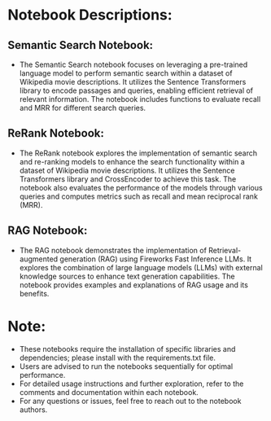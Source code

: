 # Notebook Descriptions:

## Semantic Search Notebook:
- The Semantic Search notebook focuses on leveraging a pre-trained language model to perform semantic search within a dataset of Wikipedia movie descriptions. It utilizes the Sentence Transformers library to encode passages and queries, enabling efficient retrieval of relevant information. The notebook includes functions to evaluate recall and MRR for different search queries.

## ReRank Notebook:
- The ReRank notebook explores the implementation of semantic search and re-ranking models to enhance the search functionality within a dataset of Wikipedia movie descriptions. It utilizes the Sentence Transformers library and CrossEncoder to achieve this task. The notebook also evaluates the performance of the models through various queries and computes metrics such as recall and mean reciprocal rank (MRR).

## RAG Notebook:
- The RAG notebook demonstrates the implementation of Retrieval-augmented generation (RAG) using Fireworks Fast Inference LLMs. It explores the combination of large language models (LLMs) with external knowledge sources to enhance text generation capabilities. The notebook provides examples and explanations of RAG usage and its benefits.

# Note:
- These notebooks require the installation of specific libraries and dependencies; please install with the requirements.txt file.
- Users are advised to run the notebooks sequentially for optimal performance.
- For detailed usage instructions and further exploration, refer to the comments and documentation within each notebook.
- For any questions or issues, feel free to reach out to the notebook authors.
